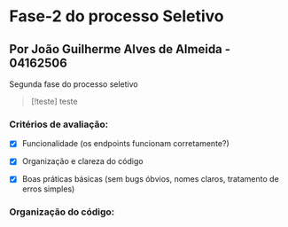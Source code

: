 # Fase-2 do processo Seletivo
## Por João Guilherme Alves de Almeida - 04162506
Segunda fase do processo seletivo 

> [!teste]
> teste

### Critérios de avaliação:

- [x] Funcionalidade (os endpoints funcionam corretamente?)

- [x] Organização e clareza do código

- [x] Boas práticas básicas (sem bugs óbvios, nomes claros, tratamento de erros simples)

### Organização do código:

